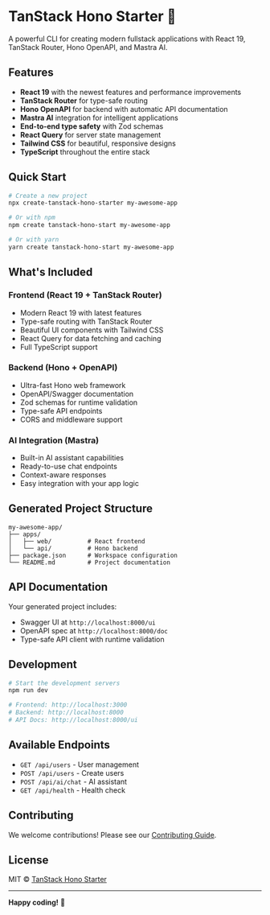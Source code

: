 # TanStack Hono Starter 🚀

A powerful CLI for creating modern fullstack applications with React 19, TanStack Router, Hono OpenAPI, and Mastra AI.

## Features

- **React 19** with the newest features and performance improvements
- **TanStack Router** for type-safe routing
- **Hono OpenAPI** for backend with automatic API documentation
- **Mastra AI** integration for intelligent applications
- **End-to-end type safety** with Zod schemas
- **React Query** for server state management
- **Tailwind CSS** for beautiful, responsive designs
- **TypeScript** throughout the entire stack

## Quick Start

```bash
# Create a new project
npx create-tanstack-hono-starter my-awesome-app

# Or with npm
npm create tanstack-hono-start my-awesome-app

# Or with yarn
yarn create tanstack-hono-start my-awesome-app
```

## What's Included

### Frontend (React 19 + TanStack Router)
- Modern React 19 with latest features
- Type-safe routing with TanStack Router
- Beautiful UI components with Tailwind CSS
- React Query for data fetching and caching
- Full TypeScript support

### Backend (Hono + OpenAPI)
- Ultra-fast Hono web framework
- OpenAPI/Swagger documentation
- Zod schemas for runtime validation
- Type-safe API endpoints
- CORS and middleware support

### AI Integration (Mastra)
- Built-in AI assistant capabilities
- Ready-to-use chat endpoints
- Context-aware responses
- Easy integration with your app logic

## Generated Project Structure

```
my-awesome-app/
├── apps/
│   ├── web/          # React frontend
│   └── api/          # Hono backend
├── package.json      # Workspace configuration
└── README.md         # Project documentation
```

## API Documentation

Your generated project includes:
- Swagger UI at `http://localhost:8000/ui`
- OpenAPI spec at `http://localhost:8000/doc`
- Type-safe API client with runtime validation

## Development

```bash
# Start the development servers
npm run dev

# Frontend: http://localhost:3000
# Backend: http://localhost:8000
# API Docs: http://localhost:8000/ui
```

## Available Endpoints

- `GET /api/users` - User management
- `POST /api/users` - Create users
- `POST /api/ai/chat` - AI assistant
- `GET /api/health` - Health check

## Contributing

We welcome contributions! Please see our [Contributing Guide](https://github.com/create-modern-fullstack/cli/blob/main/CONTRIBUTING.md).

## License

MIT © [TanStack Hono Starter](https://github.com/Kroro1208/tanstack-hono-starter)

---

**Happy coding!** 🎉